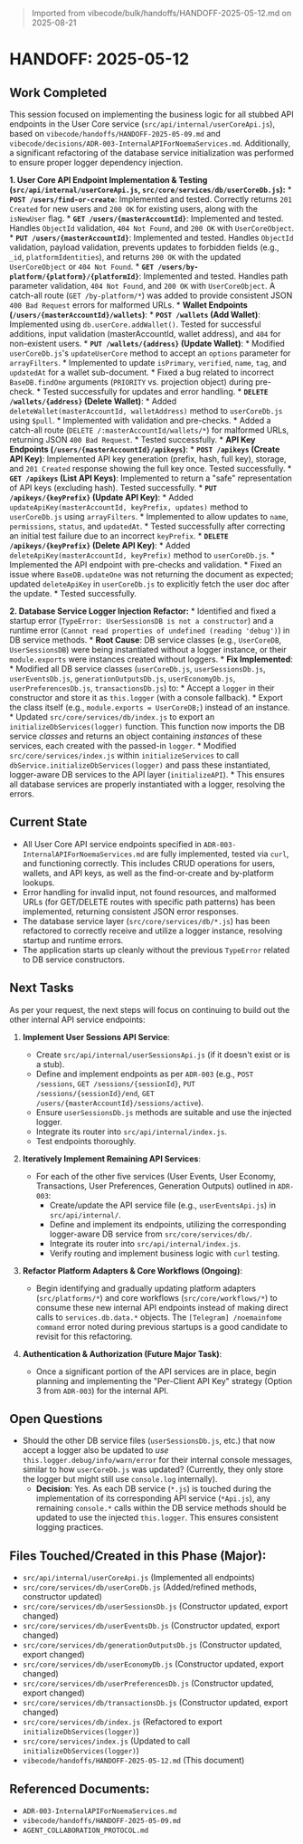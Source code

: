 > Imported from vibecode/bulk/handoffs/HANDOFF-2025-05-12.md on 2025-08-21

# HANDOFF: 2025-05-12

## Work Completed

This session focused on implementing the business logic for all stubbed API endpoints in the User Core service (`src/api/internal/userCoreApi.js`), based on `vibecode/handoffs/HANDOFF-2025-05-09.md` and `vibecode/decisions/ADR-003-InternalAPIForNoemaServices.md`. Additionally, a significant refactoring of the database service initialization was performed to ensure proper logger dependency injection.

**1. User Core API Endpoint Implementation & Testing (`src/api/internal/userCoreApi.js`, `src/core/services/db/userCoreDb.js`):**
    *   **`POST /users/find-or-create`**: Implemented and tested. Correctly returns `201 Created` for new users and `200 OK` for existing users, along with the `isNewUser` flag.
    *   **`GET /users/{masterAccountId}`**: Implemented and tested. Handles `ObjectId` validation, `404 Not Found`, and `200 OK` with `UserCoreObject`.
    *   **`PUT /users/{masterAccountId}`**: Implemented and tested. Handles `ObjectId` validation, payload validation, prevents updates to forbidden fields (e.g., `_id`, `platformIdentities`), and returns `200 OK` with the updated `UserCoreObject` or `404 Not Found`.
    *   **`GET /users/by-platform/{platform}/{platformId}`**: Implemented and tested. Handles path parameter validation, `404 Not Found`, and `200 OK` with `UserCoreObject`. A catch-all route (`GET /by-platform/*`) was added to provide consistent JSON `400 Bad Request` errors for malformed URLs.
    *   **Wallet Endpoints (`/users/{masterAccountId}/wallets`)**:
        *   **`POST /wallets` (Add Wallet)**: Implemented using `db.userCore.addWallet()`. Tested for successful additions, input validation (masterAccountId, wallet address), and `404` for non-existent users.
        *   **`PUT /wallets/{address}` (Update Wallet)**:
            *   Modified `userCoreDb.js`'s `updateUserCore` method to accept an `options` parameter for `arrayFilters`.
            *   Implemented to update `isPrimary`, `verified`, `name`, `tag`, and `updatedAt` for a wallet sub-document.
            *   Fixed a bug related to incorrect `BaseDB.findOne` arguments (`PRIORITY` vs. projection object) during pre-check.
            *   Tested successfully for updates and error handling.
        *   **`DELETE /wallets/{address}` (Delete Wallet)**:
            *   Added `deleteWallet(masterAccountId, walletAddress)` method to `userCoreDb.js` using `$pull`.
            *   Implemented with validation and pre-checks.
            *   Added a catch-all route (`DELETE /:masterAccountId/wallets/*`) for malformed URLs, returning JSON `400 Bad Request`.
            *   Tested successfully.
    *   **API Key Endpoints (`/users/{masterAccountId}/apikeys`)**:
        *   **`POST /apikeys` (Create API Key)**: Implemented API key generation (prefix, hash, full key), storage, and `201 Created` response showing the full key once. Tested successfully.
        *   **`GET /apikeys` (List API Keys)**: Implemented to return a "safe" representation of API keys (excluding hash). Tested successfully.
        *   **`PUT /apikeys/{keyPrefix}` (Update API Key)**:
            *   Added `updateApiKey(masterAccountId, keyPrefix, updates)` method to `userCoreDb.js` using `arrayFilters`.
            *   Implemented to allow updates to `name`, `permissions`, `status`, and `updatedAt`.
            *   Tested successfully after correcting an initial test failure due to an incorrect `keyPrefix`.
        *   **`DELETE /apikeys/{keyPrefix}` (Delete API Key)**:
            *   Added `deleteApiKey(masterAccountId, keyPrefix)` method to `userCoreDb.js`.
            *   Implemented the API endpoint with pre-checks and validation.
            *   Fixed an issue where `BaseDB.updateOne` was not returning the document as expected; updated `deleteApiKey` in `userCoreDb.js` to explicitly fetch the user doc after the update.
            *   Tested successfully.

**2. Database Service Logger Injection Refactor:**
    *   Identified and fixed a startup error (`TypeError: UserSessionsDB is not a constructor`) and a runtime error (`Cannot read properties of undefined (reading 'debug')`) in DB service methods.
    *   **Root Cause**: DB service classes (e.g., `UserCoreDB`, `UserSessionsDB`) were being instantiated without a logger instance, or their `module.exports` were instances created without loggers.
    *   **Fix Implemented**:
        *   Modified all DB service classes (`userCoreDb.js`, `userSessionsDb.js`, `userEventsDb.js`, `generationOutputsDb.js`, `userEconomyDb.js`, `userPreferencesDb.js`, `transactionsDb.js`) to:
            *   Accept a `logger` in their constructor and store it as `this.logger` (with a console fallback).
            *   Export the class itself (e.g., `module.exports = UserCoreDB;`) instead of an instance.
        *   Updated `src/core/services/db/index.js` to export an `initializeDbServices(logger)` function. This function now imports the DB service *classes* and returns an object containing *instances* of these services, each created with the passed-in `logger`.
        *   Modified `src/core/services/index.js` within `initializeServices` to call `dbService.initializeDbServices(logger)` and pass these instantiated, logger-aware DB services to the API layer (`initializeAPI`).
    *   This ensures all database services are properly instantiated with a logger, resolving the errors.

## Current State

*   All User Core API service endpoints specified in `ADR-003-InternalAPIForNoemaServices.md` are fully implemented, tested via `curl`, and functioning correctly. This includes CRUD operations for users, wallets, and API keys, as well as the find-or-create and by-platform lookups.
*   Error handling for invalid input, not found resources, and malformed URLs (for GET/DELETE routes with specific path patterns) has been implemented, returning consistent JSON error responses.
*   The database service layer (`src/core/services/db/*.js`) has been refactored to correctly receive and utilize a logger instance, resolving startup and runtime errors.
*   The application starts up cleanly without the previous `TypeError` related to DB service constructors.

## Next Tasks

As per your request, the next steps will focus on continuing to build out the other internal API service endpoints:

1.  **Implement User Sessions API Service**:
    *   Create `src/api/internal/userSessionsApi.js` (if it doesn't exist or is a stub).
    *   Define and implement endpoints as per `ADR-003` (e.g., `POST /sessions`, `GET /sessions/{sessionId}`, `PUT /sessions/{sessionId}/end`, `GET /users/{masterAccountId}/sessions/active`).
    *   Ensure `userSessionsDb.js` methods are suitable and use the injected logger.
    *   Integrate its router into `src/api/internal/index.js`.
    *   Test endpoints thoroughly.

2.  **Iteratively Implement Remaining API Services**:
    *   For each of the other five services (User Events, User Economy, Transactions, User Preferences, Generation Outputs) outlined in `ADR-003`:
        *   Create/update the API service file (e.g., `userEventsApi.js`) in `src/api/internal/`.
        *   Define and implement its endpoints, utilizing the corresponding logger-aware DB service from `src/core/services/db/`.
        *   Integrate its router into `src/api/internal/index.js`.
        *   Verify routing and implement business logic with `curl` testing.

3.  **Refactor Platform Adapters & Core Workflows (Ongoing)**:
    *   Begin identifying and gradually updating platform adapters (`src/platforms/*`) and core workflows (`src/core/workflows/*`) to consume these new internal API endpoints instead of making direct calls to `services.db.data.*` objects. The `[Telegram] /noemainfome command` error noted during previous startups is a good candidate to revisit for this refactoring.

4.  **Authentication & Authorization (Future Major Task)**:
    *   Once a significant portion of the API services are in place, begin planning and implementing the "Per-Client API Key" strategy (Option 3 from `ADR-003`) for the internal API.

## Open Questions

*   Should the other DB service files (`userSessionsDb.js`, etc.) that now accept a logger also be updated to *use* `this.logger.debug/info/warn/error` for their internal console messages, similar to how `userCoreDb.js` was updated? (Currently, they only store the logger but might still use `console.log` internally).
    *   **Decision**: Yes. As each DB service (`*.js`) is touched during the implementation of its corresponding API service (`*Api.js`), any remaining `console.*` calls within the DB service methods should be updated to use the injected `this.logger`. This ensures consistent logging practices.

## Files Touched/Created in this Phase (Major):
*   `src/api/internal/userCoreApi.js` (Implemented all endpoints)
*   `src/core/services/db/userCoreDb.js` (Added/refined methods, constructor updated)
*   `src/core/services/db/userSessionsDb.js` (Constructor updated, export changed)
*   `src/core/services/db/userEventsDb.js` (Constructor updated, export changed)
*   `src/core/services/db/generationOutputsDb.js` (Constructor updated, export changed)
*   `src/core/services/db/userEconomyDb.js` (Constructor updated, export changed)
*   `src/core/services/db/userPreferencesDb.js` (Constructor updated, export changed)
*   `src/core/services/db/transactionsDb.js` (Constructor updated, export changed)
*   `src/core/services/db/index.js` (Refactored to export `initializeDbServices(logger)`)
*   `src/core/services/index.js` (Updated to call `initializeDbServices(logger)`)
*   `vibecode/handoffs/HANDOFF-2025-05-12.md` (This document)

## Referenced Documents:
*   `ADR-003-InternalAPIForNoemaServices.md`
*   `vibecode/handoffs/HANDOFF-2025-05-09.md`
*   `AGENT_COLLABORATION_PROTOCOL.md` 